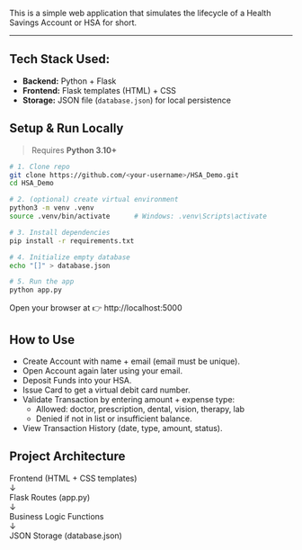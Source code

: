 This is a simple web application that simulates the lifecycle of a Health Savings Account or HSA for short. 

---

## Tech Stack Used:
- **Backend:** Python + Flask  
- **Frontend:** Flask templates (HTML) + CSS  
- **Storage:** JSON file (`database.json`) for local persistence  

## Setup & Run Locally

> Requires **Python 3.10+**

```bash
# 1. Clone repo
git clone https://github.com/<your-username>/HSA_Demo.git
cd HSA_Demo

# 2. (optional) create virtual environment
python3 -m venv .venv
source .venv/bin/activate      # Windows: .venv\Scripts\activate

# 3. Install dependencies
pip install -r requirements.txt

# 4. Initialize empty database
echo "[]" > database.json

# 5. Run the app
python app.py 

```
Open your browser at 👉 http://localhost:5000

## How to Use
- Create Account with name + email (email must be unique).
- Open Account again later using your email.
- Deposit Funds into your HSA.
- Issue Card to get a virtual debit card number.
- Validate Transaction by entering amount + expense type:
  - Allowed: doctor, prescription, dental, vision, therapy, lab
  - Denied if not in list or insufficient balance.
- View Transaction History (date, type, amount, status).

## Project Architecture
Frontend (HTML + CSS templates)  
↓  
Flask Routes (app.py)  
↓  
Business Logic Functions  
↓  
JSON Storage (database.json)


